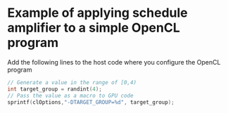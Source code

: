 # Example of applying schedule amplifier to a simple OpenCL program

Add the following lines to the host code where you configure the OpenCL program

```c
// Generate a value in the range of [0,4)
int target_group = randint(4);
// Pass the value as a macro to GPU code
sprintf(clOptions,"-DTARGET_GROUP=%d", target_group); 
```
